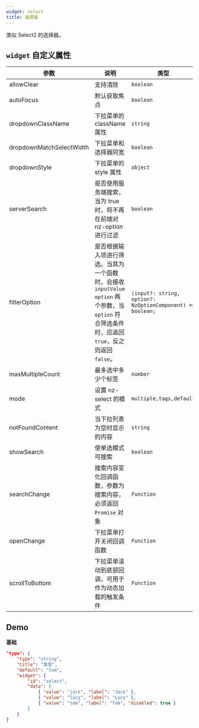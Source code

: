 ```yaml
---
widget: select
title: 选择器
---
```


类似 Select2 的选择器。

## `widget` 自定义属性

参数 | 说明 | 类型 | 默认值
----|------|-----|------
allowClear | 支持清除 | `boolean` | `false`
autoFocus | 默认获取焦点 | `boolean` | `false`
dropdownClassName | 下拉菜单的 className 属性 | `string` | -
dropdownMatchSelectWidth | 下拉菜单和选择器同宽 | `boolean` | `true`
dropdownStyle | 下拉菜单的 style 属性 | `object` | -
serverSearch | 是否使用服务端搜索，当为 true 时，将不再在前端对 nz-option 进行过滤 | `boolean` | `false`
filterOption | 是否根据输入项进行筛选。当其为一个函数时，会接收 `inputValue` `option` 两个参数，当 `option` 符合筛选条件时，应返回 `true`，反之则返回 `false`。 | `(input?: string, option?: NzOptionComponent) => boolean;` | -
maxMultipleCount | 最多选中多少个标签| `number` | `Infinity`
mode | 设置 nz-select 的模式 | `multiple,tags,default` | `default`
notFoundContent | 当下拉列表为空时显示的内容 | `string` | -
showSearch | 使单选模式可搜索 | `boolean` | `false`
searchChange | 搜索内容变化回调函数，参数为搜索内容，必须返回 `Promise` 对象 | `Function` | -
openChange | 下拉菜单打开关闭回调函数 | `Function` | -
scrollToBottom | 下拉菜单滚动到底部回调，可用于作为动态加载的触发条件 | `Function` | -

## Demo

**基础**

```json
"type": {
    "type": "string",
    "title": "类型",
    "default": "tom",
    "widget": {
        "id": "select",
        "data": [
            { "value": "jack", "label": "Jack" },
            { "value": "lucy", "label": "Lucy" },
            { "value": "tom", "label": "Tom", "disabled": true }
        ]
    }
}
```
